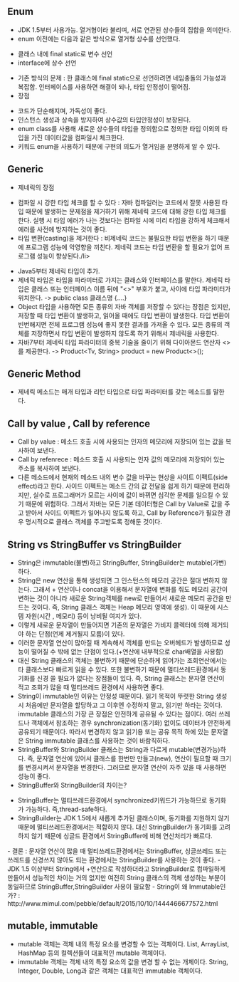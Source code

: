 ## Enum
- JDK 1.5부터 사용가능. 열거형이라 불리며, 서로 연관된 상수들의 집합을 의미한다.
- enum 이전에는 다음과 같은 방식으로 열거형 상수를 선언했다.
<ul>
  <li>클래스 내에 final static로 변수 선언</li>
  <li>interface에 상수 선언</li>
</ul>

- 기존 방식의 문제 : 한 클래스에 final static으로 선언하려면 네임충돌의 가능성과 복잡함. 인터페이스를 사용하면 해결이 되나, 타입 안정성이 떨어짐.
- 장점
<ul>
  <li>코드가 단순해지며, 가독성이 좋다.</li>
  <li>인스턴스 생성과 상속을 방지하여 상수값의 타입안정성이 보장된다.</li>
  <li>enum class를 사용해 새로운 상수들의 타입을 정의함으로 정의한 타입 이외의 타입을 가진 데이터값을 컴파일시 체크한다.</li>
  <li>키워드 enum을 사용하기 때문에 구현의 의도가 열거임을 분명하게 알 수 있다.</li>
</ul>

## Generic 
- 제네릭의 장점
<ul>
  <li>컴파일 시 강한 타입 체크를 할 수 있다 : 자바 컴파일러는 코드에서 잘못 사용된 타입 때문에 발생하는 문제점을 제거하기 위해 제네릭 코드에 대해 강한 타입 체크를 한다. 실행 시 타입 에러가 나는 것보다는 컴파일 시에 미리 타입을 강하게 체크해서 에러를 사전에 방지하는 것이 좋다.</li>
  <li>타입 변환(casting)을 제거한다 : 비제네릭 코드는 불필요한 타입 변환을 하기 때문에 프로그램 성능에 악영향을 끼친다. 제네릭 코드는 타입 변환을 할 필요가 없어 프로그램 성능이 향상된다./li>
</ul>

- Java5부터 제네릭 타입이 추가.
- 제네릭 타입은 타입을 파라미터로 가지는 클래스와 인터페이스를 말한다. 제네릭 타입은 클래스 또는 인터페이스 이름 뒤에 "<>" 부호가 붙고, 사이에 타입 파라미터가 위치한다. -> public class 클래스명<T> {....}
- Object 타입을 사용하면 모든 종류의 자바 객체를 저장할 수 있다는 장점은 있지만, 저장할 때 타입 변환이 발생하고, 읽어올 때에도 타입 변환이 발생한다. 타입 변환이 빈번해지면 전체 프로그램 성능에 좋지 못한 결과를 가져올 수 있다. 모든 종류의 객체를 저장하면서 타입 변환이 발생하지 않도록 하기 위해서 제네릭을 사용한다.
- 자바7부터 제네릭 타입 파라미터의 중복 기술을 줄이기 위해 다이아몬드 연산자 <>를 제공한다.
-> Product<Tv, String> product = new Product<>();
  
## Generic Method
- 제네릭 메소드는 매개 타입과 리턴 타입으로 타입 파라미터를 갖는 메소드를 말한다.
  
## Call by value , Call by reference
- Call by value : 메소드 호출 시에 사용되는 인자의 메모리에 저장되어 있는 값을 복사하여 보낸다.
- Call by refenrece : 메소드 호출 시 사용되는 인자 값의 메모리에 저장되어 있는 주소를 복사하여 보낸다.
- 다른 메소드에서 현재의 메소드 내의 변수 값을 바꾸는 현상을 사이트 이펙트(side effect)라고 한다. 사이드 이펙트는 메소드 간의 값 전달을 쉽게 하기 때문에 편리하지만, 실수로 프로그래머가 모르는 사이에 값이 바뀌면 심각한 문제를 일으킬 수 있기 때문에 위험하다. 그래서 자바는 모든 기본 데이터형은 Call by Value로 값을 주고 받아서 사이드 이펙트가 일어나지 않도록 하고, Call by Reference가 필요한 경우 명시적으로 클래스 객체를 주고받도록 정해둔 것이다.

## String vs StringBuffer vs StringBuilder
- String은 immutable(불변)하고 StringBuffer, StringBuilder는 mutable(가변)하다.
- String은 new 연산을 통해 생성되면 그 인스턴스의 메모리 공간은 절대 변하지 않는다. 그래서 + 연산이나 concat을 이용해서 문자열에 변화를 줘도 메모리 공간이 변하는 것이 아니라 새로운 String객체를 new로 만들어서 새로운 메모리 공간을 만드는 것이다. 즉, String 클래스 객체는 Heap 메모리 영역에 생성). 이 때문에 시스템 자원(시간 , 메모리) 등이 낭비될 여지가 있다.
- 이렇게 새로운 문자열이 만들어지면 기존의 문자열은 가비지 콜렉터에 의해 제거되야 하는 단점(언제 제거될지 모름)이 있다.
- 이러한 문자열 연산이 많아질 때 계속해서 객체를 만드는 오버헤드가 발생하므로 성능이 떨어질 수 밖에 없는 단점이 있다.(+연산에 내부적으로 char배열을 사용함)
- 대신 String 클래스의 객체는 불변하기 때문에 단순하게 읽어가는 조회연산에서는 타 클래스보다 빠르게 읽을 수 있다. 또한 불변하기 때문에 멀티쓰레드환경에서 동기화를 신경 쓸 필요가 없다는 장점들이 있다. 즉, String 클래스는 문자열 연산이 적고 조회가 많을 때 멀티쓰레드 환경에서 사용하면 좋다.
- String이 immutable인 이유는 안정성 때문이다. 읽기 목적이 뚜렷한 String 생성시 처음에만 문자열을 할당하고 그 이후엔 수정하지 말고, 읽기만 하라는 것이다. immutable 클래스의 가장 큰 장점은 안전하게 공유될 수 있다는 점이다. 여러 쓰레드나 객체에서 참조하는 경우 synchronization(동기화) 없이도 데이터가 안전하게 공유되기 때문이다. 따라서 변경하지 않고 읽기용 또는 공유 목적 하에 있는 문자열은 String immutable 클래스를 사용하는 것이 바람직하다.
- StringBuffer와 StringBuilder 클래스는 String과 다르게 mutable(변경가능)하다. 즉, 문자열 연산에 있어서 클래스를 한번만 만들고(new), 연산이 필요할 때 크기를 변경시켜서 문자열을 변경한다. 그러므로 문자열 연산이 자주 있을 때 사용하면 성능이 좋다.
- StringBuffer와 StringBuilder의 차이는?
<ul>
  <li>StringBuffer는 멀티쓰레드환경에서 synchronized키워드가 가능하므로 동기화가 가능하다. 즉,thread-safe하다.</li>
  <li>StringBuilder는 JDK 1.5에서 새롭게 추가된 클래스이며, 동기화를 지원하지 않기 때문에 멀티쓰레드환경에서는 적합하지 않다. 대신 StringBuilder가 동기화를 고려하지 않기 때문에 싱글드 환경에서 StringBuffer에 비해 연산처리가 빠르다.</li>
</ul>
- 결론 : 문자열 연산이 많을 때 멀티쓰레드환경에서는 StringBuffer, 싱글쓰레드 또는 쓰레드를 신경쓰지 않아도 되는 환경에서는 StringBuilder를 사용하는 것이 좋다.
- JDK 1.5 이상부터 String에서 +연산으로 작성하더라고 StringBuilder로 컴파일하게 만들어서 성능적인 차이는 거의 없지만 여전히 String 클래스의 객체 생성하는 부분이 동일하므로 StringBuffer,StringBuilder 사용이 필요함
- String이 왜 Immutable인가? : http://www.mimul.com/pebble/default/2015/10/10/1444466677572.html

## mutable, immutable
- mutable 객체는 객체 내의 특정 요소를 변경할 수 있는 객체이다. List, ArrayList, HashMap 등의 컬렉션들이 대표적인 mutable 객체이다.
- immutable 객체는 객체 내의 특정 요소의 값을 변경 할 수 없는 개체이다. String, Integer, Double, Long과 같은 객체는 대표적인 immutable 객체이다.

